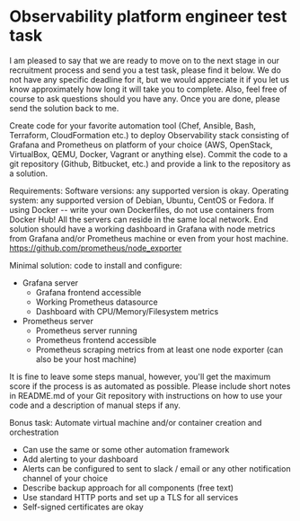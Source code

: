 # Observability platform engineer test task

I am pleased to say that we are ready to move on to the next stage in our recruitment process and send you a test task, please find it below. We do not have any specific deadline for it, but we would appreciate it if you let us know approximately how long it will take you to complete. Also, feel free of course to ask questions should you have any. Once you are done, please send the solution back to me.

Create code for your favorite automation tool (Chef, Ansible, Bash, Terraform, CloudFormation etc.) to deploy Observability stack consisting of Grafana and Prometheus on platform of your choice (AWS, OpenStack, VirtualBox, QEMU, Docker, Vagrant or anything else).
Commit the code to a git repository (Github, Bitbucket, etc.) and provide a link to the repository as a solution.

Requirements:
Software versions: any supported version is okay.
Operating system: any supported version of Debian, Ubuntu, CentOS or Fedora.
If using Docker -- write your own Dockerfiles, do not use containers from Docker Hub!
All the servers can reside in the same local network.
End solution should have a working dashboard in Grafana with node metrics from Grafana and/or Prometheus machine or even from your host machine. https://github.com/prometheus/node_exporter

Minimal solution: code to install and configure:
- Grafana server
  - Grafana frontend accessible
  - Working Prometheus datasource
  - Dashboard with CPU/Memory/Filesystem metrics
- Prometheus server
  - Prometheus server running
  - Prometheus frontend accessible
  - Prometheus scraping metrics from at least one node exporter (can also be your host machine)

It is fine to leave some steps manual, however, you'll get the maximum score if the process is as automated as possible.
Please include short notes in README.md of your Git repository with instructions on how to use your code and a description of manual steps if any.

Bonus task:
Automate virtual machine and/or container creation and orchestration
- Can use the same or some other automation framework
- Add alerting to your dashboard
- Alerts can be configured to sent to slack / email or any other notification channel of your choice
- Describe backup approach for all components (free text)
- Use standard HTTP ports and set up a TLS for all services
- Self-signed certificates are okay
